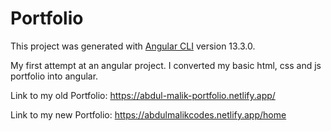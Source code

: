 # Portfolio

This project was generated with [Angular CLI](https://github.com/angular/angular-cli) version 13.3.0.

My first attempt at an angular project. I converted my basic html, css and js portfolio into angular.

Link to my old Portfolio: https://abdul-malik-portfolio.netlify.app/

Link to my new Portfolio: https://abdulmalikcodes.netlify.app/home
